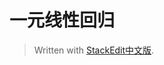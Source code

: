 
# 一元线性回归

> Written with [StackEdit中文版](https://stackedit.cn/).
<!--stackedit_data:
eyJoaXN0b3J5IjpbLTU0MzY3NDc2OV19
-->